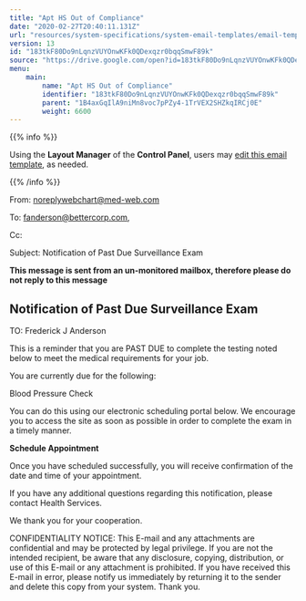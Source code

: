 ```yaml
---
title: "Apt HS Out of Compliance"
date: "2020-02-27T20:40:11.131Z"
url: "resources/system-specifications/system-email-templates/email-templates-from-scheduler/apt-hs-out-of-compliance.html"
version: 13
id: "183tkF80Do9nLqnzVUYOnwKFk0QDexqzr0bqqSmwF89k"
source: "https://drive.google.com/open?id=183tkF80Do9nLqnzVUYOnwKFk0QDexqzr0bqqSmwF89k"
menu:
    main:
        name: "Apt HS Out of Compliance"
        identifier: "183tkF80Do9nLqnzVUYOnwKFk0QDexqzr0bqqSmwF89k"
        parent: "1B4axGqIlA9niMn8voc7pPZy4-1TrVEX2SHZkqIRCj0E"
        weight: 6600
---
```









{{% info %}}

Using the **Layout Manager** of the **Control Panel**, users may [edit this email template](https://system/?f=admin&subfunc=layout_manager&search_for=email&layout_search=Go&lv_layout_manager_limit=0&opp=edit&doc_type=EHSCOMP&old_module=Email&old_name=Apt+HS+Out+of+Compliance&active=0), as needed.

{{% /info %}}


From: noreplywebchart@med-web.com

To: fanderson@bettercorp.com,

Cc:

Subject: Notification of Past Due Surveillance Exam



****This message is sent from an un-monitored mailbox, therefore please do not reply to this message****

## Notification of Past Due Surveillance Exam



TO: Frederick J Anderson

This is a reminder that you are PAST DUE to complete the testing noted below to meet the medical requirements for your job.

You are currently due for the following:

Blood Pressure Check



You can do this using our electronic scheduling portal below. We encourage you to access the site as soon as possible in order to complete the exam in a timely manner.



**Schedule Appointment**



Once you have scheduled successfully, you will receive confirmation of the date and time of your appointment.

If you have any additional questions regarding this notification, please contact Health Services.

We thank you for your cooperation.





CONFIDENTIALITY NOTICE: This E-mail and any attachments are confidential and may be protected by legal privilege. If you are not the intended recipient, be aware that any disclosure, copying, distribution, or use of this E-mail or any attachment is prohibited. If you have received this E-mail in error, please notify us immediately by returning it to the sender and delete this copy from your system. Thank you.

